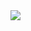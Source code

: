 <html>
<head>
<title>My practice page!</title>
</head>

<body>
<img src="C:/Users/Toshiba/Desktop/interns.JPG">

</body>
</html>